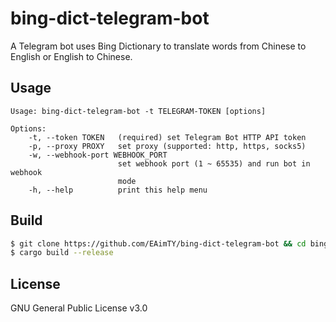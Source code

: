 # bing-dict-telegram-bot

A Telegram bot uses Bing Dictionary to translate words from Chinese to English or English to Chinese.

## Usage

```
Usage: bing-dict-telegram-bot -t TELEGRAM-TOKEN [options]

Options:
    -t, --token TOKEN   (required) set Telegram Bot HTTP API token
    -p, --proxy PROXY   set proxy (supported: http, https, socks5)
    -w, --webhook-port WEBHOOK_PORT
                        set webhook port (1 ~ 65535) and run bot in webhook
                        mode
    -h, --help          print this help menu
```

## Build

```bash
$ git clone https://github.com/EAimTY/bing-dict-telegram-bot && cd bing-dict-telegram-bot
$ cargo build --release
```

## License

GNU General Public License v3.0
